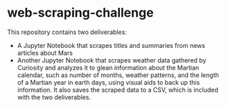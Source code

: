 # web-scraping-challenge
This repository contains two deliverables:
* A Jupyter Notebook that scrapes titles and summaries from news articles about Mars
* Another Jupyter Notebook that scrapes weather data gathered by Curiosity and analyzes it to glean information about the Martian calendar, such as number of months, weather patterns, and the length of a Martian year in earth days, using visual aids to back up this information. It also saves the scraped data to a CSV, which is included with the two deliverables.